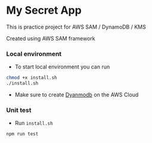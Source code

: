 # My Secret App

This is practice project for AWS SAM / DynamoDB / KMS

Created using AWS SAM framework

### Local environment
- To start local environment you can run 
```bash
chmod +x install.sh
./install.sh
```

- Make sure to create [Dyanmodb](https://console.aws.amazon.com/dynamodb/) on the AWS Cloud


### Unit test
- Run `install.sh` 
```bash
npm run test
```
